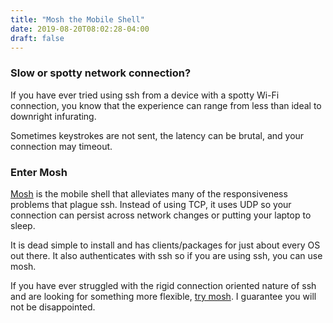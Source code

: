 ```yaml
---
title: "Mosh the Mobile Shell"
date: 2019-08-20T08:02:28-04:00
draft: false
---
```


### Slow or spotty network connection?

If you have ever tried using ssh from a device with a spotty 
Wi-Fi connection, you know that the experience can range from
less than ideal to downright infurating.

Sometimes keystrokes are not sent, the latency can be brutal,
and your connection may timeout.

### Enter Mosh

[Mosh](https://mosh.org/) is the mobile shell that alleviates many of the responsiveness
problems that plague ssh. Instead of using TCP, it uses UDP so your connection can persist
across network changes or putting your laptop to sleep.

It is dead simple to install and has clients/packages
for just about every OS out there. It also authenticates with ssh so if you are using
ssh, you can use mosh.

If you have ever struggled with the rigid connection oriented nature
of ssh and are looking for something more flexible, [try mosh](https://mosh.org/#getting).
I guarantee you will not be disappointed.

